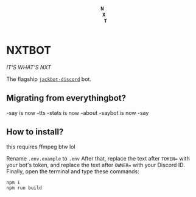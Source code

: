 <div style="text-align: center">
<pre style="display: inline-block; font-weight: bold; text-align: center;">
N
 X
  T
</pre>
</div>

# NXTBOT

*IT'S WHAT'S NXT*

The flagship [`jackbot-discord`](https://npm.im/jackbot-discord) bot.

## Migrating from everythingbot?

-say is now -tts
-stats is now -about
-saybot is now -say

## How to install?

this requires ffmpeg btw lol

Rename `.env.example` to `.env`
After that, replace the text after `TOKEN=` with your bot's token, and replace the text after `OWNER=` with your Discord ID.
Finally, open the terminal and type these commands:

```bash
npm i
npm run build
```
